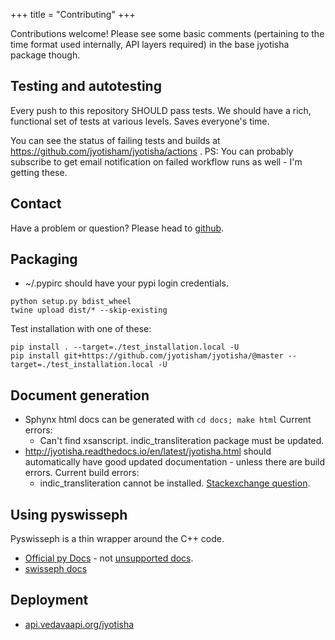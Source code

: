 +++
title = "Contributing"
+++

Contributions welcome! Please see some basic comments (pertaining to the time format used internally, API layers required) in the base jyotisha package though.

## Testing and autotesting
Every push to this repository SHOULD pass tests. We should have a rich, functional set of tests at various levels. Saves everyone's time.

You can see the status of failing tests and builds at https://github.com/jyotisham/jyotisha/actions . PS: You can probably subscribe to get email notification on failed workflow runs as well - I'm getting these.

## Contact
Have a problem or question? Please head to [github](https://github.com/jyotisham/jyotisha).

## Packaging
* ~/.pypirc should have your pypi login credentials.
```
python setup.py bdist_wheel
twine upload dist/* --skip-existing
```

Test installation with one of these:
```
pip install . --target=./test_installation.local -U
pip install git+https://github.com/jyotisham/jyotisha/@master --target=./test_installation.local -U
```

## Document generation
- Sphynx html docs can be generated with `cd docs; make html` Current errors:
  - Can't find xsanscript. indic_transliteration package must be updated.
- http://jyotisha.readthedocs.io/en/latest/jyotisha.html should automatically have good updated documentation - unless there are build errors. Current build errors:
  - indic_transliteration cannot be installed. [Stackexchange question](https://stackoverflow.com/questions/45929148/read-the-docs-pip-pypi-dependency-installation-error).


## Using pyswisseph
Pyswisseph is a thin wrapper around the C++ code.

- [Official py Docs](https://astrorigin.com/pyswisseph/pydoc/index.html) - not [unsupported docs](http://pythonhosted.org/pyswisseph/swisseph-module.html).
- [swisseph docs](http://www.astro.com/swisseph/swephprg.htm)

## Deployment
- [api.vedavaapi.org/jyotisha](http://api.vedavaapi.org/jyotisha)
